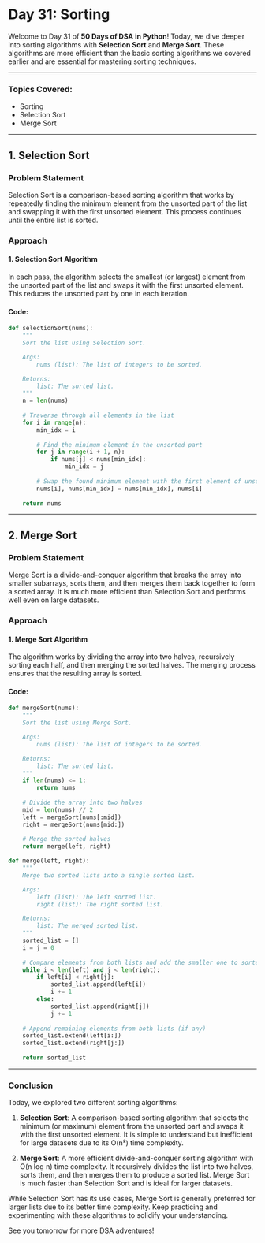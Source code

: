 # **Day 31: Sorting**

Welcome to Day 31 of **50 Days of DSA in Python**! Today, we dive deeper into sorting algorithms with **Selection Sort** and **Merge Sort**. These algorithms are more efficient than the basic sorting algorithms we covered earlier and are essential for mastering sorting techniques.

---

### **Topics Covered:**
- Sorting  
- Selection Sort  
- Merge Sort  

---

## **1. Selection Sort**

### **Problem Statement**  
Selection Sort is a comparison-based sorting algorithm that works by repeatedly finding the minimum element from the unsorted part of the list and swapping it with the first unsorted element. This process continues until the entire list is sorted.

### **Approach**

#### **1. Selection Sort Algorithm**

In each pass, the algorithm selects the smallest (or largest) element from the unsorted part of the list and swaps it with the first unsorted element. This reduces the unsorted part by one in each iteration.

#### **Code:**
```python
def selectionSort(nums):
    """
    Sort the list using Selection Sort.

    Args:
        nums (list): The list of integers to be sorted.

    Returns:
        list: The sorted list.
    """
    n = len(nums)
    
    # Traverse through all elements in the list
    for i in range(n):
        min_idx = i
        
        # Find the minimum element in the unsorted part
        for j in range(i + 1, n):
            if nums[j] < nums[min_idx]:
                min_idx = j
        
        # Swap the found minimum element with the first element of unsorted part
        nums[i], nums[min_idx] = nums[min_idx], nums[i]
    
    return nums
```

---

## **2. Merge Sort**

### **Problem Statement**  
Merge Sort is a divide-and-conquer algorithm that breaks the array into smaller subarrays, sorts them, and then merges them back together to form a sorted array. It is much more efficient than Selection Sort and performs well even on large datasets.

### **Approach**

#### **1. Merge Sort Algorithm**

The algorithm works by dividing the array into two halves, recursively sorting each half, and then merging the sorted halves. The merging process ensures that the resulting array is sorted.

#### **Code:**
```python
def mergeSort(nums):
    """
    Sort the list using Merge Sort.

    Args:
        nums (list): The list of integers to be sorted.

    Returns:
        list: The sorted list.
    """
    if len(nums) <= 1:
        return nums
    
    # Divide the array into two halves
    mid = len(nums) // 2
    left = mergeSort(nums[:mid])
    right = mergeSort(nums[mid:])
    
    # Merge the sorted halves
    return merge(left, right)

def merge(left, right):
    """
    Merge two sorted lists into a single sorted list.

    Args:
        left (list): The left sorted list.
        right (list): The right sorted list.

    Returns:
        list: The merged sorted list.
    """
    sorted_list = []
    i = j = 0
    
    # Compare elements from both lists and add the smaller one to sorted_list
    while i < len(left) and j < len(right):
        if left[i] < right[j]:
            sorted_list.append(left[i])
            i += 1
        else:
            sorted_list.append(right[j])
            j += 1
    
    # Append remaining elements from both lists (if any)
    sorted_list.extend(left[i:])
    sorted_list.extend(right[j:])
    
    return sorted_list
```

---

### **Conclusion**

Today, we explored two different sorting algorithms:

1. **Selection Sort**: A comparison-based sorting algorithm that selects the minimum (or maximum) element from the unsorted part and swaps it with the first unsorted element. It is simple to understand but inefficient for large datasets due to its O(n²) time complexity.
   
2. **Merge Sort**: A more efficient divide-and-conquer sorting algorithm with O(n log n) time complexity. It recursively divides the list into two halves, sorts them, and then merges them to produce a sorted list. Merge Sort is much faster than Selection Sort and is ideal for larger datasets.

While Selection Sort has its use cases, Merge Sort is generally preferred for larger lists due to its better time complexity. Keep practicing and experimenting with these algorithms to solidify your understanding.

See you tomorrow for more DSA adventures!